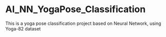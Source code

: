 # AI_NN_YogaPose_Classification
This is a yoga pose classification project based on Neural Network, using Yoga-82 dataset
